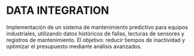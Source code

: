 # DATA INTEGRATION
Implementación de un sistema de mantenimiento predictivo para equipos industriales, utilizando datos históricos de fallas, lecturas de sensores y registros de mantenimiento. El objetivo: reducir tiempos de inactividad y optimizar el presupuesto mediante análisis avanzados.
